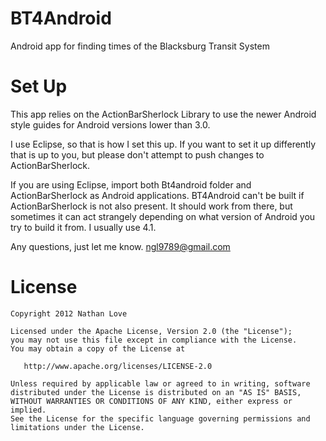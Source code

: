 BT4Android
==========

Android app for finding times of the Blacksburg Transit System

Set Up
======

This app relies on the ActionBarSherlock Library to use the newer Android 
style guides for Android versions lower than 3.0.

I use Eclipse, so that is how I set this up. If you want to set it up 
differently that is up to you, but please don't attempt to push changes to 
ActionBarSherlock. 

If you are using Eclipse, import both Bt4android folder and ActionBarSherlock 
as Android applications. BT4Android can't be built if ActionBarSherlock is not 
also present. It should work from there, but sometimes it can act strangely 
depending on what version of Android you try to build it from. I usually use 4.1.

Any questions, just let me know. ngl9789@gmail.com

License
=======

    Copyright 2012 Nathan Love

    Licensed under the Apache License, Version 2.0 (the "License");
    you may not use this file except in compliance with the License.
    You may obtain a copy of the License at

       http://www.apache.org/licenses/LICENSE-2.0

    Unless required by applicable law or agreed to in writing, software
    distributed under the License is distributed on an "AS IS" BASIS,
    WITHOUT WARRANTIES OR CONDITIONS OF ANY KIND, either express or implied.
    See the License for the specific language governing permissions and
    limitations under the License.
